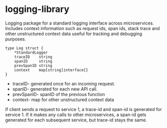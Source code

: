 # logging-library

Logging package for a standard logging interface across microservices.
Includes context information such as request ids, span ids, stack trace and other unstructured context data useful for tracking and debugging purposes.

```
type Log struct {
	*StandardLogger
	traceID    string
	spanID     string
	prevSpanID string
	context    map[string]interface{}
}
```

- traceID- generated once for an incoming request.
- spanID- generated for each new API call.
- prevSpanID- spanID of the previous function
- context- map for other unstructured context data

If client sends a request to service 1, a trace-id and span-id is generated for service 1. If it makes any calls to other microservices, a span-id gets generated for each subsequent service, but trace-id stays the same.
